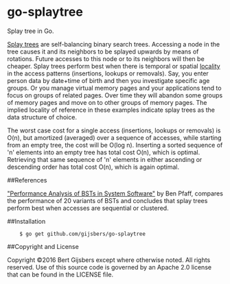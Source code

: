 # go-splaytree

Splay tree in Go.

[Splay trees](https://en.wikipedia.org/wiki/Splay_tree)
are self-balancing binary search trees.
Accessing a node in the tree causes it and its neighbors
to be splayed upwards by means of rotations.
Future accesses to this node or to its neighbors will then be cheaper.
Splay trees perform best when there is temporal or spatial
[locality](https://en.wikipedia.org/wiki/Locality_of_reference)
in the access patterns (insertions, lookups or removals).
Say, you enter person data by date+time of birth and then
you investigate specific age groups.
Or you manage virtual memory pages and your applications tend
to focus on groups of related pages. Over time they will
abandon some groups of memory pages and move on to other
groups of memory pages. The implied locality of reference in
these examples indicate splay trees as the data structure of choice.

The worst case cost for a single access (insertions, lookups or removals)
is O(n), but amortized (averaged) over a sequence of accesses,
while starting from an empty tree, the cost will be O(log n).
Inserting a sorted sequence of 'n' elements into an empty tree
has total cost O(n), which is optimal.  Retrieving that same sequence
of 'n' elements in either ascending or descending order has total cost O(n),
which is again optimal.

##References

["Performance Analysis of BSTs in System Software"](http://benpfaff.org/papers/libavl.pdf)
by Ben Pfaff, compares the performance of 20 variants of BSTs and
concludes that splay trees perform best when accesses
are sequential or clustered.

##Installation

        $ go get github.com/gijsbers/go-splaytree

##Copyright and License

Copyright ©2016 Bert Gijsbers except where otherwise noted. All rights reserved.
Use of this source code is governed by an Apache 2.0 license
that can be found in the LICENSE file.
